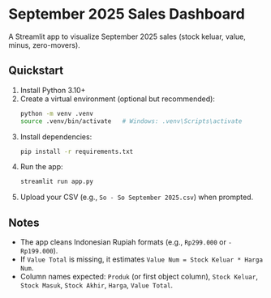 # September 2025 Sales Dashboard

A Streamlit app to visualize September 2025 sales (stock keluar, value, minus, zero-movers).

## Quickstart

1. Install Python 3.10+
2. Create a virtual environment (optional but recommended):
   ```bash
   python -m venv .venv
   source .venv/bin/activate   # Windows: .venv\Scripts\activate
   ```
3. Install dependencies:
   ```bash
   pip install -r requirements.txt
   ```
4. Run the app:
   ```bash
   streamlit run app.py
   ```
5. Upload your CSV (e.g., `So - So September 2025.csv`) when prompted.

## Notes
- The app cleans Indonesian Rupiah formats (e.g., `Rp299.000` or `-Rp199.000`).
- If `Value Total` is missing, it estimates `Value Num = Stock Keluar * Harga Num`.
- Column names expected: `Produk` (or first object column), `Stock Keluar`, `Stock Masuk`, `Stock Akhir`, `Harga`, `Value Total`.
